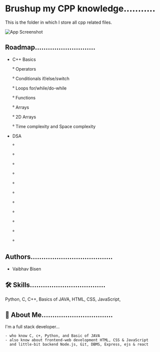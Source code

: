 
# Brushup my CPP knowledge...........

This is the folder in which I store all cpp related files.




![App Screenshot](https://media3.giphy.com/media/qgQUggAC3Pfv687qPC/giphy.gif?cid=ecf05e470pag3fh2lyvccnurytx2bbiyue37smgueuyqda5s&rid=giphy.gif&ct=g)


## Roadmap............................

- C++ Basics
    
    ° Operators

    ° Conditionals if/else/switch
    
    ° Loops for/while/do-while
    
    ° Functions
    
    ° Arrays
    
    ° 2D Arrays
    
    ° Time complexity and Space complexity

- DSA

    °
    
    °
    
    °
    
    °
    
    °
    
    °
    
    °
    
    °
    
    °
    
    °
    
    °




## Authors......................................

- Vaibhav Bisen


## 🛠 Skills...................................
Python,
C,
C++,
Basics of JAVA,
HTML,
CSS,
JavaScript,




## 🚀 About Me.................................
I'm a full stack developer...

    - who know C, c+, Python, and Basic of JAVA
    - also know about frontend-web development HTML, CSS & JavaScript 
      and little-bit backend Node.js, Git, DBMS, Express, ejs & react



